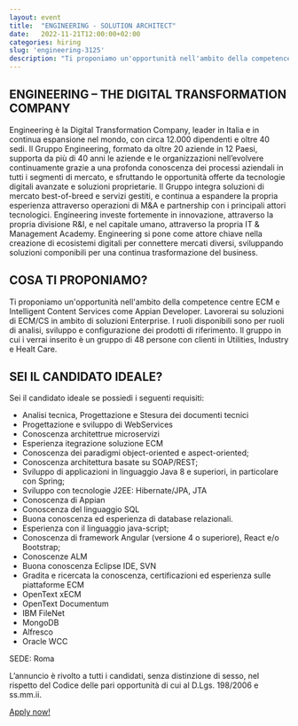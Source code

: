 ```yaml
---
layout: event
title:  "ENGINEERING - SOLUTION ARCHITECT"
date:   2022-11-21T12:00:00+02:00
categories: hiring
slug: 'engineering-3125'
description: "Ti proponiamo un'opportunità nell'ambito della competence centre ECM e Intelligent Content Services come Appian Developer. Lavorerai su soluzioni di ECM/CS in ambito di soluzioni Enterprise. I ruoli disponibili sono per ruoli di analisi, sviluppo e configurazione dei prodotti di riferimento. Il gruppo in cui i verrai inserito è un gruppo di 48 persone con clienti in Utilities, Industry e Healt Care."
---
```


## ENGINEERING – THE DIGITAL TRANSFORMATION COMPANY 

Engineering è la Digital Transformation Company, leader in Italia e in continua espansione nel mondo, con circa 12.000 dipendenti e oltre 40 sedi. 
Il Gruppo Engineering, formato da oltre 20 aziende in 12 Paesi, supporta da più di 40 anni le aziende e le organizzazioni nell’evolvere continuamente grazie a una profonda conoscenza dei processi aziendali in tutti i segmenti di mercato, e sfruttando le opportunità offerte da tecnologie digitali avanzate e soluzioni proprietarie. 
Il Gruppo integra soluzioni di mercato best-of-breed e servizi gestiti, e continua a espandere la propria esperienza attraverso operazioni di M&A e partnership con i principali attori tecnologici. Engineering investe fortemente in innovazione, attraverso la propria divisione R&I, e nel capitale umano, attraverso la propria IT & Management Academy. Engineering si pone come attore chiave nella creazione di ecosistemi digitali per connettere mercati diversi, sviluppando soluzioni componibili per una continua trasformazione del business.

## COSA TI PROPONIAMO?

Ti proponiamo un'opportunità nell'ambito della competence centre ECM e Intelligent Content Services come Appian Developer.
Lavorerai su soluzioni di ECM/CS in ambito di soluzioni Enterprise. 
I ruoli disponibili sono per ruoli di analisi, sviluppo e configurazione dei prodotti di riferimento. Il gruppo in cui i verrai inserito è un gruppo di 48 persone con clienti in Utilities, Industry e Healt Care.


## SEI IL CANDIDATO IDEALE?

Sei il candidato ideale se possiedi i seguenti requisiti:

- Analisi tecnica, Progettazione e Stesura dei documenti tecnici
- Progettazione e sviluppo di WebServices
- Conoscenza architettrue microservizi
- Esperienza itegrazione soluzione ECM
- Conoscenza dei paradigmi object-oriented e aspect-oriented;
- Conoscenza architettura basate su SOAP/REST;
- Sviluppo di applicazioni in linguaggio Java 8 e superiori, in particolare con Spring;
- Sviluppo con tecnologie J2EE: Hibernate/JPA, JTA
- Conoscenza di Appian
- Conoscenza del linguaggio SQL
- Buona conoscenza ed esperienza di database relazionali.
- Esperienza con il linguaggio java-script;
- Conoscenza di framework Angular (versione 4 o superiore), React  e/o Bootstrap;
- Conoscenze ALM
- Buona conoscenza Eclipse IDE, SVN
- Gradita e ricercata la conoscenza, certificazioni ed esperienza sulle piattaforme ECM
- OpenText xECM
- OpenText Documentum
- IBM FileNet
- MongoDB
- Alfresco
- Oracle WCC

SEDE: Roma

L’annuncio è rivolto a tutti i candidati, senza distinzione di sesso, nel rispetto del Codice delle pari opportunità di cui al D.Lgs. 198/2006 e ss.mm.ii.

<a class="btn btn-primary text-white btn-lg mt-3" target="_blank" href="//eng.csod.com/ux/ats/careersite/4/home/requisition/3125?c=eng">Apply now!</a>